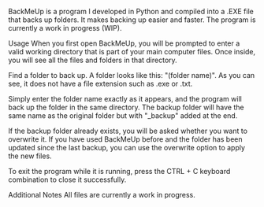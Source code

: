
BackMeUp is a program I developed in Python and compiled into a .EXE file that backs up folders. It makes backing up easier and faster. The program is currently a work in progress (WIP).

Usage
When you first open BackMeUp, you will be prompted to enter a valid working directory that is part of your main computer files. Once inside, you will see all the files and folders in that directory.

Find a folder to back up. A folder looks like this: "(folder name)". As you can see, it does not have a file extension such as .exe or .txt.

Simply enter the folder name exactly as it appears, and the program will back up the folder in the same directory. The backup folder will have the same name as the original folder but with "_backup" added at the end.

If the backup folder already exists, you will be asked whether you want to overwrite it. If you have used BackMeUp before and the folder has been updated since the last backup, you can use the overwrite option to apply the new files.

To exit the program while it is running, press the CTRL + C keyboard combination to close it successfully.

Additional Notes
All files are currently a work in progress.
